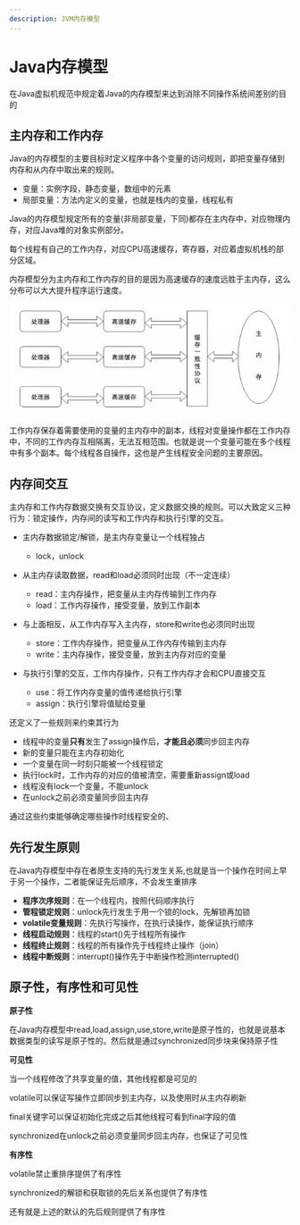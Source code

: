 ```yaml
---
description: JVM内存模型
---
```


#  Java内存模型

在Java虚拟机规范中规定着Java的内存模型来达到消除不同操作系统间差别的目的

## 主内存和工作内存

Java的内存模型的主要目标时定义程序中各个变量的访问规则，即把变量存储到内存和从内存中取出来的规则。

- 变量：实例字段，静态变量，数组中的元素
- 局部变量：方法内定义的变量，也就是栈内的变量，线程私有

Java的内存模型规定所有的变量(非局部变量，下同)都存在主内存中，对应物理内存，对应Java堆的对象实例部分。

每个线程有自己的工作内存，对应CPU高速缓存，寄存器，对应着虚拟机栈的部分区域。

内存模型分为主内存和工作内存的目的是因为高速缓存的速度远胜于主内存，这么分布可以大大提升程序运行速度。

![](.gitbook/assets/1571482741096.png)

工作内存保存着需要使用的变量的主内存中的副本，线程对变量操作都在工作内存中，不同的工作内存互相隔离，无法互相范围。也就是说一个变量可能在多个线程中有多个副本。每个线程各自操作，这也是产生线程安全问题的主要原因。

## 内存间交互

主内存和工作内存数据交换有交互协议，定义数据交换的规则。可以大致定义三种行为：锁定操作，内存间的读写和工作内存和执行引擎的交互。

- 主内存数据锁定/解锁，是主内存变量让一个线程独占
  - lock，unlock

- 从主内存读取数据，read和load必须同时出现（不一定连续）
  - read：主内存操作，把变量从主内存传输到工作内存
  - load：工作内存操作，接受变量，放到工作副本

- 与上面相反，从工作内存写入主内存，store和write也必须同时出现
  - store：工作内存操作，把变量从工作内存传输到主内存
  - write：主内存操作，接受变量，放到主内存对应的变量

- 与执行引擎的交互，工作内存操作，只有工作内存才会和CPU直接交互
  - use：将工作内存变量的值传递给执行引擎
  - assign：执行引擎将值赋给变量

还定义了一些规则来约束其行为

- 线程中的变量**只有**发生了assign操作后，**才能且必须**同步回主内存
- 新的变量只能在主内存初始化
- 一个变量在同一时刻只能被一个线程锁定
- 执行lock时，工作内存的对应的值被清空，需要重新assign或load
- 线程没有lock一个变量，不能unlock
- 在unlock之前必须变量同步回主内存

通过这些约束能够确定哪些操作时线程安全的、

## 先行发生原则

在Java内存模型中存在者原生支持的先行发生关系,也就是当一个操作在时间上早于另一个操作，二者能保证先后顺序，不会发生重排序

- **程序次序规则**：在一个线程内，按照代码顺序执行
- **管程锁定规则**：unlock先行发生于用一个锁的lock，先解锁再加锁
- **volatile变量规则**：先执行写操作，在执行读操作，能保证执行顺序
- **线程启动规则**：线程的start()先于线程所有操作
- **线程终止规则**：线程的所有操作先于线程终止操作（join）
- **线程中断规则**：interrupt()操作先于中断操作检测interrupted()

## 原子性，有序性和可见性

**原子性**

在Java内存模型中read,load,assign,use,store,write是原子性的，也就是说基本数据类型的读写是原子性的。然后就是通过synchronized同步块来保持原子性

**可见性**

当一个线程修改了共享变量的值，其他线程都是可见的

volatile可以保证写操作立即同步到主内存，以及使用时从主内存刷新

final关键字可以保证初始化完成之后其他线程可看到final字段的值

synchronized在unlock之前必须变量同步回主内存，也保证了可见性

**有序性**

volatile禁止重排序提供了有序性

synchronized的解锁和获取锁的先后关系也提供了有序性

还有就是上述的默认的先后规则提供了有序性

